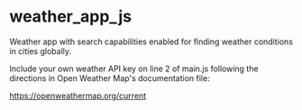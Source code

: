 # weather_app_js
Weather app with search capabilities enabled for finding weather conditions in cities globally.

Include your own weather API key on line 2 of main.js following the directions in Open Weather Map's documentation file:

https://openweathermap.org/current

